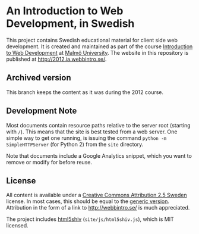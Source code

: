 # An Introduction to Web Development, in Swedish #

This project contains Swedish educational material
for client side web development. It is created and maintained as part of the
course [Introduction to Web Development][DA156A] at [Malmö University][Mah]. The website in this repository is published at <http://2012.ia.webbintro.se/>.

[DA156A]:	http://edu.mah.se/sv/Course/DA156A
[Mah]: 		http://mah.se/english

## Archived version ##

This branch keeps the content as it was during the 2012 course.

## Development Note ##

Most documents contain resource paths relative to the server root (starting
with `/`). This means that the site is best tested from a web server. One simple
way to get one running, is issuing the command `python -m SimpleHTTPServer`
(for Python 2) from the `site` directory.

Note that documents include a Google Analytics snippet, which you want to remove or modify for before reuse.

## License ##

All content is available under a [Creative Commons Attribution 2.5 Sweden](http://creativecommons.org/licenses/by/2.5/se/) license. In most cases, this should be equal to the [generic version](http://creativecommons.org/licenses/by/2.5/). Attribution in the form of a link to <http://webbintro.se/> is much appreciated.

The project includes [html5shiv](http://code.google.com/p/html5shiv/)
(`site/js/html5shiv.js`), which is MIT licensed.

